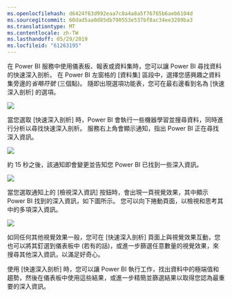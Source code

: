 ```yaml
---
ms.openlocfilehash: d6424f63d992eaa7c8a4a8a5f76765b6aeb6104d
ms.sourcegitcommit: 60dad5aa0d85db790553e537bf8ac34ee3289ba3
ms.translationtype: MT
ms.contentlocale: zh-TW
ms.lasthandoff: 05/29/2019
ms.locfileid: "61263195"
---
```

在 Power BI 服務中使用儀表板、報表或資料集時，您可以讓 Power BI 尋找資料的快速深入剖析。 在 Power BI 左窗格的 [資料集]  區段中，選擇您感興趣之資料集旁邊的*省略符號* (三個點)。 隨即出現選項功能表，您可在最右邊看到名為 [快速深入剖析]  的選項。

![](media/4-1a-quick-insights/4-1a_1.png)

當您選取 [快速深入剖析] 時，Power BI 會執行一些機器學習並搜尋資料，同時進行分析以尋找快速深入剖析。 服務右上角會顯示通知，指出 Power BI 正在尋找深入資訊。

![](media/4-1a-quick-insights/4-1a_2.png)

約 15 秒之後，該通知即會變更並告知您 Power BI 已找到一些深入資訊。

![](media/4-1a-quick-insights/4-1a_3.png)

當您選取通知上的 [檢視深入資訊]  按鈕時，會出現一頁視覺效果，其中顯示 Power BI 找到的深入資訊，如下圖所示。 您可以向下捲動頁面，以檢視和思考其中的多項深入資訊。

![](media/4-1a-quick-insights/4-1a_4.png)

如同任何其他視覺效果一般，您可在 [快速深入剖析] 頁面上與視覺效果互動，您也可以將其釘選到儀表板中 (若有的話)，或進一步篩選任意數量的視覺效果，來搜尋其他深入資訊，以滿足好奇心。

使用 [快速深入剖析]  時，您可以讓 Power BI 執行工作，找出資料中的極端值和趨勢，然後在儀表板中使用這些結果，或進一步精簡並篩選結果以取得您認為最重要的深入資訊。


